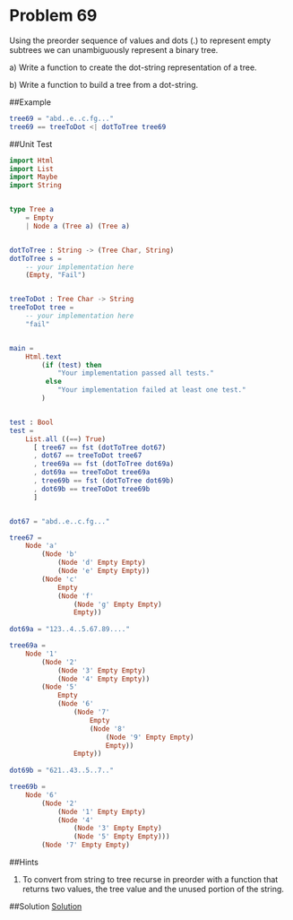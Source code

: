 # Problem 69

Using the preorder sequence of values and dots (.) to represent empty subtrees we can unambiguously represent a binary tree. 

a) Write a function to create the dot-string representation of a tree. 

b) Write a function to build a tree from a dot-string.

##Example
```elm
tree69 = "abd..e..c.fg..."
tree69 == treeToDot <| dotToTree tree69
```
   
##Unit Test
```elm
import Html
import List
import Maybe
import String


type Tree a
    = Empty
    | Node a (Tree a) (Tree a)


dotToTree : String -> (Tree Char, String)
dotToTree s = 
    -- your implementation here
    (Empty, "Fail")


treeToDot : Tree Char -> String
treeToDot tree = 
    -- your implementation here
    "fail"


main =
    Html.text
        (if (test) then
            "Your implementation passed all tests."
         else
            "Your implementation failed at least one test."
        )


test : Bool
test =
    List.all ((==) True)
      [ tree67 == fst (dotToTree dot67)
      , dot67 == treeToDot tree67
      , tree69a == fst (dotToTree dot69a)
      , dot69a == treeToDot tree69a
      , tree69b == fst (dotToTree dot69b)
      , dot69b == treeToDot tree69b
      ]


dot67 = "abd..e..c.fg..."

tree67 = 
    Node 'a'
        (Node 'b'
            (Node 'd' Empty Empty)
            (Node 'e' Empty Empty))
        (Node 'c' 
            Empty 
            (Node 'f' 
                (Node 'g' Empty Empty) 
                Empty))
                
dot69a = "123..4..5.67.89...."      

tree69a = 
    Node '1'
        (Node '2'
            (Node '3' Empty Empty)
            (Node '4' Empty Empty))
        (Node '5' 
            Empty 
            (Node '6' 
                (Node '7' 
                    Empty 
                    (Node '8' 
                        (Node '9' Empty Empty) 
                        Empty))
                Empty))
                
dot69b = "621..43..5..7.."      

tree69b = 
    Node '6'
        (Node '2'
            (Node '1' Empty Empty)
            (Node '4' 
                (Node '3' Empty Empty) 
                (Node '5' Empty Empty)))
        (Node '7' Empty Empty)

```

##Hints
1. To convert from string to tree recurse in preorder with a function that returns two values, the tree value and the unused portion of the string. 


##Solution
[Solution](../s/s69.md)